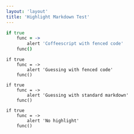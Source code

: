 ```yaml
---
layout: 'layout'
title: 'Highlight Markdown Test'
---
```


```coffeescript
if true
	func = ->
		alert 'Coffeescript with fenced code'
	func()
```

```
if true
	func = ->
		alert 'Guessing with fenced code'
	func()
```

    if true
    	func = ->
    		alert 'Guessing with standard markdown'
    	func()

```nohighlight
if true
	func = ->
		alert 'No highlight'
	func()
```
